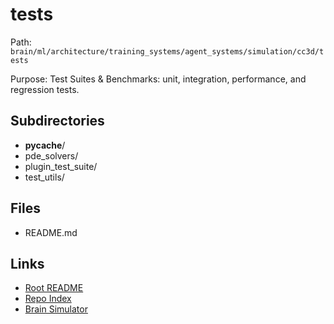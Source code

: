 # tests

Path: `brain/ml/architecture/training_systems/agent_systems/simulation/cc3d/tests`

Purpose: Test Suites & Benchmarks: unit, integration, performance, and regression tests.

## Subdirectories
- __pycache__/
- pde_solvers/
- plugin_test_suite/
- test_utils/

## Files
- README.md

## Links
- [Root README](../../../../../../../README.md)
- [Repo Index](../../../../../../../repo_index.json)
- [Brain Simulator](../../../../../../../brain/architecture/brain_simulator.py)
